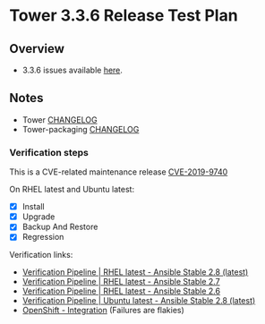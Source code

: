 # Tower 3.3.6 Release Test Plan

## Overview

* 3.3.6 issues available [here](https://github.com/orgs/ansible/projects/16).


## Notes

* Tower [CHANGELOG](https://github.com/ansible/tower/compare/release_3.3.5...release_3.3.6)
* Tower-packaging [CHANGELOG](https://github.com/ansible/tower-packaging/compare/release_3.3.5...release_3.3.6)


### Verification steps

This is a CVE-related maintenance release [CVE-2019-9740](https://access.redhat.com/security/cve/cve-2019-9740)

On RHEL latest and Ubuntu latest:

  * [x] Install
  * [x] Upgrade
  * [x] Backup And Restore
  * [x] Regression

Verification links:

  * [Verification Pipeline | RHEL latest - Ansible Stable 2.8 (latest)](http://jenkins.ansible.eng.rdu2.redhat.com/blue/organizations/jenkins/Pipelines%2Fverification-pipeline/detail/verification-pipeline/1174/pipeline)
  * [Verification Pipeline | RHEL latest - Ansible Stable 2.7](http://jenkins.ansible.eng.rdu2.redhat.com/blue/organizations/jenkins/Pipelines%2Fverification-pipeline/detail/verification-pipeline/1291/pipeline)
  * [Verification Pipeline | RHEL latest - Ansible Stable 2.6](http://jenkins.ansible.eng.rdu2.redhat.com/blue/organizations/jenkins/Pipelines%2Fverification-pipeline/detail/verification-pipeline/1292/pipeline)
  * [Verification Pipeline | Ubuntu latest - Ansible Stable 2.8 (latest)](http://jenkins.ansible.eng.rdu2.redhat.com/blue/organizations/jenkins/Pipelines%2Fverification-pipeline/detail/verification-pipeline/1294/pipeline)
  * [OpenShift - Integration](http://jenkins.ansible.eng.rdu2.redhat.com/job/Test_Tower_OpenShift_Integration/505/testReport) (Failures are flakies)
